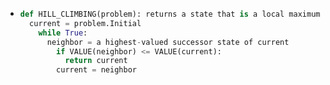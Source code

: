 - ```python
  def HILL_CLIMBING(problem): returns a state that is a local maximum
  	current = problem.Initial
      while True:
      	neighbor = a highest-valued successor state of current
          if VALUE(neighbor) <= VALUE(current):
          	return current
          current = neighbor
  ```